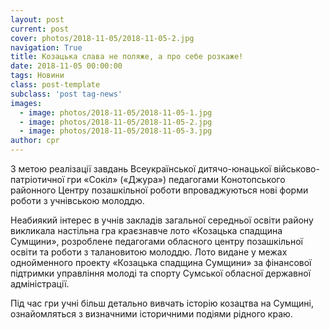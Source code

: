 ```yaml
---
layout: post
current: post
cover: photos/2018-11-05/2018-11-05-2.jpg
navigation: True
title: Козацька слава не поляже, а про себе розкаже!
date: 2018-11-05 00:00:00
tags: Новини
class: post-template
subclass: 'post tag-news'
images:
  - image: photos/2018-11-05/2018-11-05-1.jpg
  - image: photos/2018-11-05/2018-11-05-2.jpg
  - image: photos/2018-11-05/2018-11-05-3.jpg
author: cpr
---
```


З метою реалізації завдань Всеукраїнської дитячо-юнацької військово-патріотичної гри «Сокіл» («Джура») педагогами Конотопського районного Центру позашкільної роботи впроваджуються нові форми роботи з учнівською молоддю.

Неабиякий інтерес в учнів закладів загальної середньої освіти району викликала настільна гра краєзнавче лото «Козацька спадщина Сумщини», розроблене педагогами обласного центру позашкільної освіти та роботи з талановитою молоддю. Лото видане у межах однойменного проекту «Козацька спадщина Сумщини» за фінансової підтримки управління молоді та спорту Сумської обласної державної адміністрації.

Під час гри учні більш детально вивчать історію козацтва на Сумщині, ознайомляться з визначними історичними подіями рідного краю.
